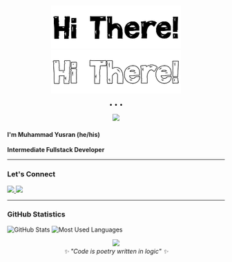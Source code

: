 <div align="center">

<!-- Hi There image adaptif -->

![Hi There (Dark)](./hi_there_dark.png#gh-light-mode-only)
![Hi There (Light)](./hi_there_light.png#gh-dark-mode-only)

• • •

<img src="https://raw.githubusercontent.com/andreasbm/readme/master/assets/lines/colored.png" />

</div>

#### I'm **Muhammad Yusran** (he/his)

**Intermediate Fullstack Developer**

---

### Let's Connect

<p>
  <a href="mailto:contact.mhmmdyusran@gmail.com">
    <img src="https://img.shields.io/badge/Email-D14836?style=for-the-badge&logo=gmail&logoColor=white" />
  </a>
  <a href="https://wa.me/6285822049880">
    <img src="https://img.shields.io/badge/WhatsApp-25D366?style=for-the-badge&logo=whatsapp&logoColor=white" />
  </a>
</p>

---

### GitHub Statistics

<p>
  <img src="https://github-readme-stats.vercel.app/api?username=mhmmdyusran&show_icons=true&theme=radical" alt="GitHub Stats" />
  <img src="https://github-readme-stats.vercel.app/api/top-langs/?username=mhmmdyusran&layout=compact&theme=radical" alt="Most Used Languages" />
</p>

<div align="center">
  <img src="https://raw.githubusercontent.com/andreasbm/readme/master/assets/lines/colored.png" />
  <br>
  <i>✨ "Code is poetry written in logic" ✨</i>
</div>
